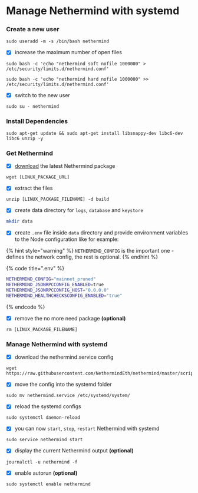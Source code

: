 # Manage Nethermind with systemd

### Create a new user

```
sudo useradd -m -s /bin/bash nethermind
```

* [x] increase the maximum number of open files

```
sudo bash -c 'echo "nethermind soft nofile 1000000" > /etc/security/limits.d/nethermind.conf'
```

```
sudo bash -c 'echo "nethermind hard nofile 1000000" >> /etc/security/limits.d/nethermind.conf'
```

* [x] switch to the new user

```
sudo su - nethermind
```

### Install Dependencies

```
sudo apt-get update && sudo apt-get install libsnappy-dev libc6-dev libc6 unzip -y
```

### Get Nethermind

* [x] [download](../installing-nethermind/download-sources/) the latest Nethermind package

```
wget [LINUX_PACKAGE_URL]
```

* [x] extract the files

```
unzip [LINUX_PACKAGE_FILENAME] -d build
```

* [x] create data directory for `logs`, `database` and `keystore`

```bash
mkdir data
```

* [x] create `.env` file inside `data` directory and provide environment variables to the Node configuration like for example:

{% hint style="warning" %}
`NETHERMIND_CONFIG` is the important one - defines the network config, the rest is optional.
{% endhint %}

{% code title=".env" %}
```bash
NETHERMIND_CONFIG="mainnet_pruned"
NETHERMIND_JSONRPCCONFIG_ENABLED=true
NETHERMIND_JSONRPCCONFIG_HOST="0.0.0.0"
NETHERMIND_HEALTHCHECKSCONFIG_ENABLED="true"
```
{% endcode %}

* [x] remove the no more need package **(optional)**

```
rm [LINUX_PACKAGE_FILENAME]
```

### Manage Nethermind with systemd

* [x] download the nethermind.service config

```
wget https://raw.githubusercontent.com/NethermindEth/nethermind/master/scripts/nethermind.service
```

* [x] move the config into the systemd folder

```
sudo mv nethermind.service /etc/systemd/system/
```

* [x] reload the systemd configs

```
sudo systemctl daemon-reload
```

* [x] you can now `start`, `stop`, `restart` Nethermind with systemd

```
sudo service nethermind start
```

* [x] display the current Nethermind output **(optional)**

```
journalctl -u nethermind -f
```

* [x] enable autorun **(optional)**

```
sudo systemctl enable nethermind
```
